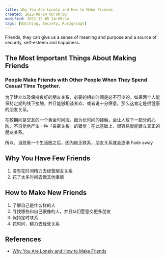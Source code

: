 ```yaml
---
title: Why You Are Lonely and How to Make Friends
created: 2022-08-24 00:00:00
modified: 2022-12-05 14:05:24
tags: [Watching, Society, Kurzgesagt]
---
```


Friends, they can give us a sense of meaning and purpose and a source of security, self-esteem and happiness.

## The Most Important Things About Making Friends

### People Make Friends with Other People When They Spend Casual Time Together.

为了建立以及保持良好的朋友关系，必要的相处时间是必不可少的，如果两个人能保持定期的线下接触，并且能够相谈甚欢、或者说十分惬意，那么这肯定是很健康的朋友关系。

在校期间是交友的一个黄金时间段，因为长时间的接触，会让人放下一部分的心防，不自觉地产生一种「亲密关系」的错觉；在此基础上，很容易就能建立真正的朋友关系。

所以，当脱离一个生活圈之后，因为缺乏联系，朋友关系就会逐渐 Fade away

## Why You Have Few Friends

1. 没有花时间精力去经营朋友关系
2. 花了太多时间去做其他事情

## How to Make New Friends

1. 了解自己是什么样的人
2. 寻找哪些和自己很像的人，并且ta们愿意交更多朋友
3. 保持定时联系
4. 花时间、精力去经营关系

## References

- [Why You Are Lonely and How to Make Friends](https://www.youtube.com/watch?v=I9hJ_Rux9y0)